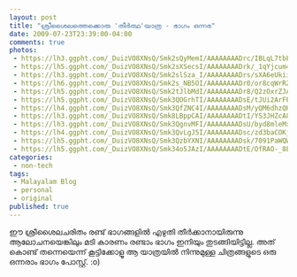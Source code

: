 ```yaml
---
layout: post
title: "ശ്രീശൈലത്തെക്കൊരു 'തീര്‍ത്ഥ'യാത്ര - ഭാഗം ഒന്നര"
date: 2009-07-23T23:39:00-04:00
comments: true
photos:
 - https://lh3.ggpht.com/_DuizVO8XNsQ/Smk2sQyMemI/AAAAAAAADrc/IBLqL7tbEq8/s576/1.jpg
 - https://lh5.ggpht.com/_DuizVO8XNsQ/Smk2sXSecsI/AAAAAAAADrk/_1qYjcum4CE/s576/2.jpg
 - https://lh3.ggpht.com/_DuizVO8XNsQ/Smk2slSza_I/AAAAAAAADrs/sXA6eUkiiWo/s576/3.jpg
 - https://lh6.ggpht.com/_DuizVO8XNsQ/Smk2s_NB5OI/AAAAAAAADr0/or8cqWrRZWE/s576/4.jpg
 - https://lh5.ggpht.com/_DuizVO8XNsQ/Smk2tJlbMdI/AAAAAAAADr8/Q2zOxrZJAsU/s576/5.jpg
 - https://lh5.ggpht.com/_DuizVO8XNsQ/Smk3QOGrhTI/AAAAAAAADsE/tJUi2ArFPXY/s576/6.jpg
 - https://lh4.ggpht.com/_DuizVO8XNsQ/Smk3QfZNC4I/AAAAAAAADsM/yQM6dhzQHKw/s576/7.jpg
 - https://lh3.ggpht.com/_DuizVO8XNsQ/Smk8LBppCAI/AAAAAAAADtI/YS3JHZcA8cg/s576/7.5.jpg
 - https://lh3.ggpht.com/_DuizVO8XNsQ/Smk3QgnvMFI/AAAAAAAADsU/byd8mleMxvM/s576/8.jpg
 - https://lh4.ggpht.com/_DuizVO8XNsQ/Smk3QvLgJ5I/AAAAAAAADsc/zd3baCOKjDU/s576/9.jpg
 - https://lh5.ggpht.com/_DuizVO8XNsQ/Smk3QzbYXNI/AAAAAAAADsk/7091PaWQW0o/s576/10.jpg
 - https://lh5.ggpht.com/_DuizVO8XNsQ/Smk34o5JAzI/AAAAAAAADtE/OfRAO-_8E8c/s576/11.jpg
categories:
 - non-tech
tags:
 - Malayalam Blog
 - personal
 - original
published: true
---
```


ഈ ശ്രീശൈലചരിതം രണ്ട് ഭാഗങ്ങളിൽ എഴുതി തീർക്കാനായിരുന്നു ആലോചനയെങ്കിലും മടി കാരണം രണ്ടാം ഭാഗം ഇനിയും തുടങ്ങിയിട്ടില്ല. അത് കൊണ്ട് തന്നെയെന്ന് കൂട്ടിക്കോളൂ ആ യാത്രയിൽ നിന്നുമുള്ള ചിത്രങ്ങളുടെ ഒരു ഒന്നരാം ഭാഗം പോസ്റ്റ്. :o)


